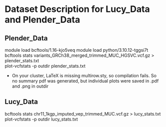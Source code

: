 # Dataset Description for Lucy_Data and Plender_Data
## Plender_Data
module load bcftools/1.16-kjo5veq
module load python/3.10.12-tggsi7t  
bcftools stats variants_GRCh38_merged_trimmed_MUC_HGSVC.vcf.gz > plender_stats.txt  
plot-vcfstats -p outdir plender_stats.txt  
- On your cluster, LaTeX is missing multirow.sty, so compilation fails. So no summary pdf was generated, but individual plots were saved in .pdf and .png in outdir

## Lucy_Data
bcftools stats chr11_1kgp_imputed_vep_trimmed_MUC.vcf.gz > lucy_stats.txt  
plot-vcfstats -p outdir lucy_stats.txt  
